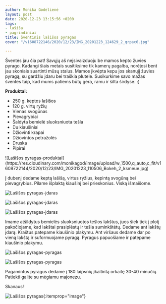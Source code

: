 ```yaml
---
author: Monika Godelienė
layout: post
date: 2020-12-23 13:15:56 +0200
tags:
- lašiša
- pagrindiniai
title: Šventinis lašišos pyragas
cover: "/v1608722146/2020/12/23/IMG_20201223_124629_2_qrpac6.jpg"

---
```

Šventės jau čia pat! Savųjų aš neįsivaizduoju be mamos kepto žuvies pyrago. Kadangi šiais metais susitiksime tik kamerų pagalba, norėjosi bent jau skoniais suartinti mūsų stalus. Mamos įkvėpta kepu jos skanųjį žuvies pyragą, su gardžiu įdaru bei traškia plutele. Susikurkime savo mažas šventes taip, kad mums patiems būtų gera, ramu ir šilta širdyse. :)

**Produktai:**

* <span itemprop="recipeIngredient">250 g. keptos lašišos</span>
* <span itemprop="recipeIngredient">120 g. virtų ryžių</span>
* <span itemprop="recipeIngredient">Vienas svogūnas</span>
* <span itemprop="recipeIngredient">Pievagrybiai</span>
* <span itemprop="recipeIngredient">Šaldyta bemielė sluoksniuota tešla</span>
* <span itemprop="recipeIngredient">Du kiaušiniai</span>
* <span itemprop="recipeIngredient">Džiovinti krapai</span>
* <span itemprop="recipeIngredient">Džiovintos petražolės</span>
* <span itemprop="recipeIngredient">Druska</span>
* <span itemprop="recipeIngredient">Pipirai</span>

<div itemprop="recipeInstructions" markdown="1">
![Lašišos pyragas-produktai](https://res.cloudinary.com/monikagod/image/upload/w_1500,q_auto,c_fit/v1608722144/2020/12/23/IMG_20201223_110506_Bokeh_2_ksmeue.jpg)

Į dubenį dedame keptą lašišą, virtus ryžius, kepintą svogūną bei pievagrybius. Pilame išplaktą kiaušinį bei prieskonius. Viską išmaišome.

![Lašišos pyragas-įdaras](https://res.cloudinary.com/monikagod/image/upload/w_1500,q_auto,c_fit/v1608722144/2020/12/23/IMG_20201223_111459_Bokeh_2_cq4sh2.jpg)

![Lašišos pyragas-įdaras](https://res.cloudinary.com/monikagod/image/upload/w_1500,q_auto,c_fit/v1608722144/2020/12/23/IMG_20201223_111523_Bokeh_2_ogiiun.jpg)

![Lašišos pyragas-įdaras](https://res.cloudinary.com/monikagod/image/upload/w_1500,q_auto,c_fit/v1608722145/2020/12/23/IMG_20201223_111730_Bokeh_2_vzwgxb.jpg)

Imame atšildytus bemielės sluoksniuotos tešlos lakštus, juos šiek tiek į plotį pakočiojame, kad lakštai prasiplėstų ir tešla suminkštėtų. Dedame ant lakštų įdarą. Kraštus patepame kiaušinio plakymu. Ant viršaus dedame dar po vieną lakštą ir suformuojame pyragą. Pyragus papuošiame ir patepame kiaušinio plakymu. 

![Lašišos pyragas-pyragas](https://res.cloudinary.com/monikagod/image/upload/w_1500,q_auto,c_fit/v1608722145/2020/12/23/IMG_20201223_112754_3_xblem7.jpg)

![Lašišos pyragas-pyragas](https://res.cloudinary.com/monikagod/image/upload/w_1500,q_auto,c_fit/v1608722145/2020/12/23/IMG_20201223_114128_Bokeh_2_jwz5pw.jpg)

Pagamintus pyragus dedame į 180 laipsnių įkaitintą orkaitę 30-40 minučių. Patiekti galite su mėgiamu majonezu.
</div>

Skanaus!

![Lašišos pyragas](https://res.cloudinary.com/monikagod/image/upload/w_1500,q_auto,c_fit/v1608722146/2020/12/23/IMG_20201223_124629_2_qrpac6.jpg){:itemprop="image"}